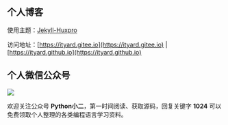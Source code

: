 ## 个人博客

使用主题：[Jekyll-Huxpro](https://github.com/Huxpro/huxpro.github.io)

访问地址：[https://ityard.gitee.io](https://ityard.gitee.io) | [https://ityard.github.io](https://ityard.github.io)

## 个人微信公众号

![](https://ityard.github.io/img/qrcode.jpg)

欢迎关注公众号 **Python小二**，第一时间阅读、获取源码，回复关键字 **1024** 可以免费领取个人整理的各类编程语言学习资料。
